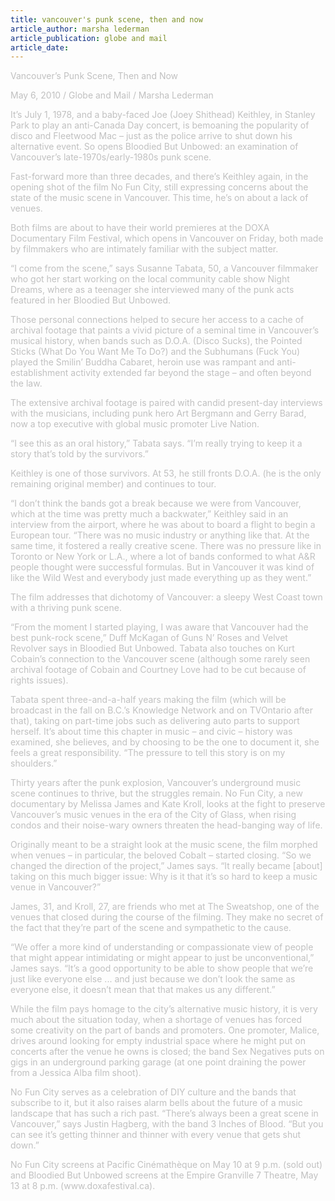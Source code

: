 ```yaml
---
title: vancouver's punk scene, then and now
article_author: marsha lederman
article_publication: globe and mail
article_date: 
---
```

<!--StartFragment--><p class="MsoNormal"><!--StartFragment--></p><dt><span style="color: #c0c0c0" class="Apple-style-span"><!--StartFragment--><p class="MsoNormal">Vancouver&rsquo;s Punk Scene, Then and Now</p><p class="MsoNormal"><o:p></o:p></p><p class="MsoNormal">May 6, 2010 / Globe and Mail / Marsha Lederman</p><p class="MsoNormal"><o:p></o:p></p><p class="MsoNormal">It&rsquo;s July 1, 1978, and a baby-faced Joe (Joey Shithead) Keithley, in Stanley Park to play an anti-Canada Day concert, is bemoaning the popularity of disco and Fleetwood Mac &ndash; just as the police arrive to shut down his alternative event. So opens Bloodied But Unbowed: an examination of Vancouver&rsquo;s late-1970s/early-1980s punk scene.</p><p class="MsoNormal"><o:p></o:p></p><p class="MsoNormal">Fast-forward more than three decades, and there&rsquo;s Keithley again, in the opening shot of the film No Fun City, still expressing concerns about the state of the music scene in Vancouver. This time, he&rsquo;s on about a lack of venues.</p><p class="MsoNormal"><o:p></o:p></p><p class="MsoNormal">Both films are about to have their world premieres at the DOXA Documentary Film Festival, which opens in Vancouver on Friday, both made by filmmakers who are intimately familiar with the subject matter.</p><p class="MsoNormal"><o:p></o:p></p><p class="MsoNormal">&ldquo;I come from the scene,&rdquo; says Susanne Tabata, 50, a Vancouver filmmaker who got her start working on the local community cable show Night Dreams, where as a teenager she interviewed many of the punk acts featured in her Bloodied But Unbowed.</p><p class="MsoNormal"><o:p></o:p></p><p class="MsoNormal">Those personal connections helped to secure her access to a cache of archival footage that paints a vivid picture of a seminal time in Vancouver&rsquo;s musical history, when bands such as D.O.A. (Disco Sucks), the Pointed Sticks (What Do You Want Me To Do?) and the Subhumans (Fuck You) played the Smilin&rsquo; Buddha Cabaret, heroin use was rampant and anti-establishment activity extended far beyond the stage &ndash; and often beyond the law.</p><p class="MsoNormal"><o:p></o:p></p><p class="MsoNormal">The extensive archival footage is paired with candid present-day interviews with the musicians, including punk hero Art Bergmann and Gerry Barad, now a top executive with global music promoter Live Nation.</p><p class="MsoNormal"><o:p></o:p></p><p class="MsoNormal">&ldquo;I see this as an oral history,&rdquo; Tabata says. &ldquo;I&rsquo;m really trying to keep it a story that&rsquo;s told by the survivors.&rdquo;<o:p></o:p></p><p class="MsoNormal">Keithley is one of those survivors. At 53, he still fronts D.O.A. (he is the only remaining original member) and continues to tour.</p><p class="MsoNormal"><o:p></o:p></p><p class="MsoNormal">&ldquo;I don&rsquo;t think the bands got a break because we were from Vancouver, which at the time was pretty much a backwater,&rdquo; Keithley said in an interview from the airport, where he was about to board a flight to begin a European tour. &ldquo;There was no music industry or anything like that. At the same time, it fostered a really creative scene. There was no pressure like in Toronto or New York or L.A., where a lot of bands conformed to what A&amp;R people thought were successful formulas. But in Vancouver it was kind of like the Wild West and everybody just made everything up as they went.&rdquo;</p><p class="MsoNormal"><o:p></o:p></p><p class="MsoNormal">The film addresses that dichotomy of Vancouver: a sleepy West Coast town with a thriving punk scene.<o:p></o:p></p><p class="MsoNormal">&ldquo;From the moment I started playing, I was aware that Vancouver had the best punk-rock scene,&rdquo; Duff McKagan of Guns N&rsquo; Roses and Velvet Revolver says in Bloodied But Unbowed. Tabata also touches on Kurt Cobain&rsquo;s connection to the Vancouver scene (although some rarely seen archival footage of Cobain and Courtney Love had to be cut because of rights issues).</p><p class="MsoNormal"><o:p></o:p></p><p class="MsoNormal">Tabata spent three-and-a-half years making the film (which will be broadcast in the fall on B.C.&rsquo;s Knowledge Network and on TVOntario after that), taking on part-time jobs such as delivering auto parts to support herself. It&rsquo;s about time this chapter in music &ndash; and civic &ndash; history was examined, she believes, and by choosing to be the one to document it, she feels a great responsibility. &ldquo;The pressure to tell this story is on my shoulders.&rdquo;</p><p class="MsoNormal"><o:p></o:p></p><p class="MsoNormal">Thirty years after the punk explosion, Vancouver&rsquo;s underground music scene continues to thrive, but the struggles remain. No Fun City, a new documentary by Melissa James and Kate Kroll, looks at the fight to preserve Vancouver&rsquo;s music venues in the era of the City of Glass, when rising condos and their noise-wary owners threaten the head-banging way of life.</p><p class="MsoNormal"><o:p></o:p></p><p class="MsoNormal">Originally meant to be a straight look at the music scene, the film morphed when venues &ndash; in particular, the beloved Cobalt &ndash; started closing. &ldquo;So we changed the direction of the project,&rdquo; James says. &ldquo;It really became [about] taking on this much bigger issue: Why is it that it&rsquo;s so hard to keep a music venue in Vancouver?&rdquo;</p><p class="MsoNormal"><o:p></o:p></p><p class="MsoNormal">James, 31, and Kroll, 27, are friends who met at The Sweatshop, one of the venues that closed during the course of the filming. They make no secret of the fact that they&rsquo;re part of the scene and sympathetic to the cause.<o:p></o:p></p><p class="MsoNormal">&ldquo;We offer a more kind of understanding or compassionate view of people that might appear intimidating or might appear to just be unconventional,&rdquo; James says. &ldquo;It&rsquo;s a good opportunity to be able to show people that we&rsquo;re just like everyone else ... and just because we don&rsquo;t look the same as everyone else, it doesn&rsquo;t mean that that makes us any different.&rdquo;<o:p></o:p></p><p class="MsoNormal">While the film pays homage to the city&rsquo;s alternative music history, it is very much about the situation today, when a shortage of venues has forced some creativity on the part of bands and promoters. One promoter, Malice, drives around looking for empty industrial space where he might put on concerts after the venue he owns is closed; the band Sex Negatives puts on gigs in an underground parking garage (at one point draining the power from a Jessica Alba film shoot).</p><p class="MsoNormal"><o:p></o:p></p><p class="MsoNormal">No Fun City serves as a celebration of DIY culture and the bands that subscribe to it, but it also raises alarm bells about the future of a music landscape that has such a rich past. &ldquo;There&rsquo;s always been a great scene in Vancouver,&rdquo; says Justin Hagberg, with the band 3 Inches of Blood. &ldquo;But you can see it&rsquo;s getting thinner and thinner with every venue that gets shut down.&rdquo;</p><p class="MsoNormal"><o:p></o:p></p><p class="MsoNormal">No Fun City screens at Pacific Cin&eacute;math&egrave;que on May 10 at 9 p.m. (sold out) and Bloodied But Unbowed screens at the Empire Granville 7 Theatre, May 13 at 8 p.m. (www.doxafestival.ca).<o:p></o:p></p><!--EndFragment--></span></dt>
